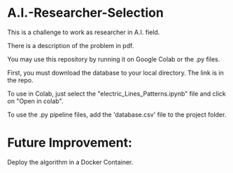 # A.I.-Researcher-Selection
This is a challenge to work as researcher in A.I. field.

There is a description of the problem in pdf.

You may use this repository by running it on Google Colab or the .py files.

First, you must download the database to your local directory.
The link is in the repo.

To use in Colab, just select the "electric_Lines_Patterns.ipynb" file and click on "Open in colab".

To use the .py pipeline files, add the 'database.csv' file to the project folder.

# Future Improvement: 
Deploy the algorithm in a Docker Container.
